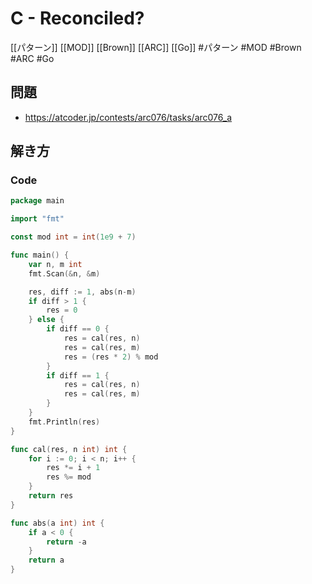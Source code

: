 # C - Reconciled?
[[パターン]] [[MOD]] [[Brown]] [[ARC]] [[Go]]
#パターン #MOD #Brown #ARC #Go 

## 問題
- https://atcoder.jp/contests/arc076/tasks/arc076_a

## 解き方
### Code
```go
package main

import "fmt"

const mod int = int(1e9 + 7)

func main() {
	var n, m int
	fmt.Scan(&n, &m)

	res, diff := 1, abs(n-m)
	if diff > 1 {
		res = 0
	} else {
		if diff == 0 {
			res = cal(res, n)
			res = cal(res, m)
			res = (res * 2) % mod
		}
		if diff == 1 {
			res = cal(res, n)
			res = cal(res, m)
		}
	}
	fmt.Println(res)
}

func cal(res, n int) int {
	for i := 0; i < n; i++ {
		res *= i + 1
		res %= mod
	}
	return res
}

func abs(a int) int {
	if a < 0 {
		return -a
	}
	return a
}
```
